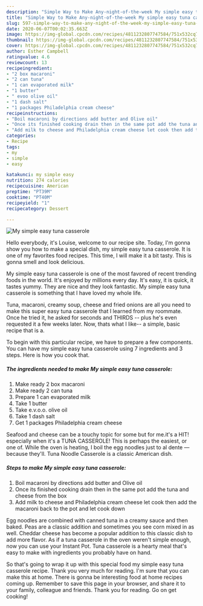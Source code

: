 ```yaml
---
description: "Simple Way to Make Any-night-of-the-week My simple easy tuna casserole"
title: "Simple Way to Make Any-night-of-the-week My simple easy tuna casserole"
slug: 597-simple-way-to-make-any-night-of-the-week-my-simple-easy-tuna-casserole
date: 2020-06-07T00:02:35.663Z
image: https://img-global.cpcdn.com/recipes/4811232807747584/751x532cq70/my-simple-easy-tuna-casserole-recipe-main-photo.jpg
thumbnail: https://img-global.cpcdn.com/recipes/4811232807747584/751x532cq70/my-simple-easy-tuna-casserole-recipe-main-photo.jpg
cover: https://img-global.cpcdn.com/recipes/4811232807747584/751x532cq70/my-simple-easy-tuna-casserole-recipe-main-photo.jpg
author: Esther Campbell
ratingvalue: 4.6
reviewcount: 13
recipeingredient:
- "2 box macaroni"
- "2 can tuna"
- "1 can evaporated milk"
- "1 butter"
- " evoo olive oil"
- "1 dash salt"
- "1 packages Philadelphia cream cheese"
recipeinstructions:
- "Boil macaroni by directions add butter and Olive oil"
- "Once its finished cooking drain then in the same pot add the tuna and cheese from the box"
- "Add milk to cheese and Philadelphia cream cheese let cook then add the macaroni back to the pot and let cook down"
categories:
- Recipe
tags:
- my
- simple
- easy

katakunci: my simple easy 
nutrition: 274 calories
recipecuisine: American
preptime: "PT39M"
cooktime: "PT40M"
recipeyield: "1"
recipecategory: Dessert

---
```



![My simple easy tuna casserole](https://img-global.cpcdn.com/recipes/4811232807747584/751x532cq70/my-simple-easy-tuna-casserole-recipe-main-photo.jpg)

Hello everybody, it's Louise, welcome to our recipe site. Today, I'm gonna show you how to make a special dish, my simple easy tuna casserole. It is one of my favorites food recipes. This time, I will make it a bit tasty. This is gonna smell and look delicious.

My simple easy tuna casserole is one of the most favored of recent trending foods in the world. It's enjoyed by millions every day. It's easy, it is quick, it tastes yummy. They are nice and they look fantastic. My simple easy tuna casserole is something that I have loved my whole life.

Tuna, macaroni, creamy soup, cheese and fried onions are all you need to make this super easy tuna casserole that I learned from my roommate. Once he tried it, he asked for seconds and THIRDS -- plus he&#39;s even requested it a few weeks later. Now, thats what I like-- a simple, basic recipe that is a.


To begin with this particular recipe, we have to prepare a few components. You can have my simple easy tuna casserole using 7 ingredients and 3 steps. Here is how you cook that.

<!--inarticleads1-->

##### The ingredients needed to make My simple easy tuna casserole:

1. Make ready 2 box macaroni
1. Make ready 2 can tuna
1. Prepare 1 can evaporated milk
1. Take 1 butter
1. Take  e.v.o.o. olive oil
1. Take 1 dash salt
1. Get 1 packages Philadelphia cream cheese


Seafood and cheese can be a touchy topic for some but for me.it&#39;s a HIT! especially when it&#39;s a TUNA CASSEROLE! This is perhaps the easiest, or one of. While the oven is heating, I boil the egg noodles just to al dente — because they&#39;ll. Tuna Noodle Casserole is a classic American dish. 

<!--inarticleads2-->

##### Steps to make My simple easy tuna casserole:

1. Boil macaroni by directions add butter and Olive oil
1. Once its finished cooking drain then in the same pot add the tuna and cheese from the box
1. Add milk to cheese and Philadelphia cream cheese let cook then add the macaroni back to the pot and let cook down


Egg noodles are combined with canned tuna in a creamy sauce and then baked. Peas are a classic addition and sometimes you see corn mixed in as well. Cheddar cheese has become a popular addition to this classic dish to add more flavor. As if a tuna casserole in the oven weren&#39;t simple enough, now you can use your Instant Pot. Tuna casserole is a hearty meal that&#39;s easy to make with ingredients you probably have on hand. 

So that's going to wrap it up with this special food my simple easy tuna casserole recipe. Thank you very much for reading. I'm sure that you can make this at home. There is gonna be interesting food at home recipes coming up. Remember to save this page in your browser, and share it to your family, colleague and friends. Thank you for reading. Go on get cooking!

